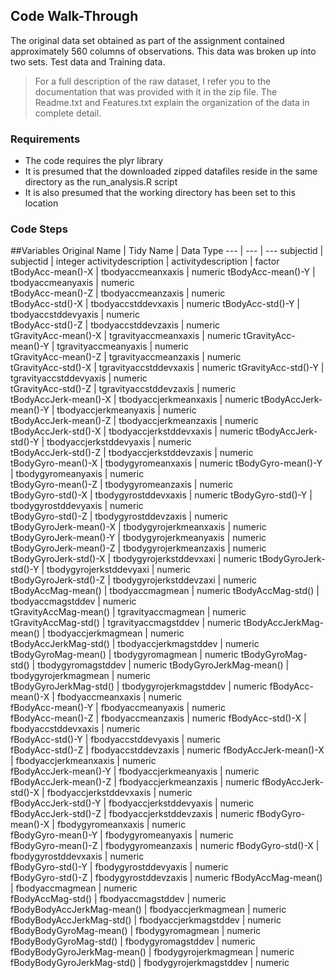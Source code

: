 ## Code Walk-Through
  The original data set obtained as part of the assignment contained approximately 560 columns of observations.  This data was broken up into two
  sets.  Test data and Training data.  
  >For a full description of the raw dataset, I refer you to the documentation that was provided with it in the
  zip file.  The Readme.txt and Features.txt explain the organization of the data in complete detail.
### Requirements
* The code requires the plyr library
* It is presumed that the downloaded zipped datafiles reside in the same directory as the run_analysis.R script
* It is also presumed that the working directory has been set to this location

### Code Steps  


##Variables
Original Name | Tidy Name | Data Type
--- | --- | ---
subjectid                   | subjectid | integer
activitydescription         | activitydescription | factor
tBodyAcc-mean()-X           | tbodyaccmeanxaxis       | numeric
tBodyAcc-mean()-Y           | tbodyaccmeanyaxis | numeric           
tBodyAcc-mean()-Z           | tbodyaccmeanzaxis | numeric            
tBodyAcc-std()-X            | tbodyaccstddevxaxis     | numeric 
tBodyAcc-std()-Y            | tbodyaccstddevyaxis | numeric            
tBodyAcc-std()-Z            | tbodyaccstddevzaxis | numeric        
tGravityAcc-mean()-X        | tgravityaccmeanxaxis    | numeric
tGravityAcc-mean()-Y        | tgravityaccmeanyaxis | numeric       
tGravityAcc-mean()-Z        | tgravityaccmeanzaxis | numeric        
tGravityAcc-std()-X         | tgravityaccstddevxaxis  | numeric
tGravityAcc-std()-Y         | tgravityaccstddevyaxis | numeric       
tGravityAcc-std()-Z         | tgravityaccstddevzaxis | numeric     
tBodyAccJerk-mean()-X       | tbodyaccjerkmeanxaxis   | numeric 
tBodyAccJerk-mean()-Y       | tbodyaccjerkmeanyaxis | numeric       
tBodyAccJerk-mean()-Z       | tbodyaccjerkmeanzaxis | numeric        
tBodyAccJerk-std()-X        | tbodyaccjerkstddevxaxis | numeric
tBodyAccJerk-std()-Y        | tbodyaccjerkstddevyaxis | numeric       
tBodyAccJerk-std()-Z        | tbodyaccjerkstddevzaxis | numeric         
tBodyGyro-mean()-X          | tbodygyromeanxaxis      | numeric
tBodyGyro-mean()-Y          | tbodygyromeanyaxis | numeric       
tBodyGyro-mean()-Z          | tbodygyromeanzaxis | numeric        
tBodyGyro-std()-X           | tbodygyrostddevxaxis    | numeric
tBodyGyro-std()-Y           | tbodygyrostddevyaxis | numeric       
tBodyGyro-std()-Z           | tbodygyrostddevzaxis | numeric  
tBodyGyroJerk-mean()-X      | tbodygyrojerkmeanxaxis  | numeric 
tBodyGyroJerk-mean()-Y      | tbodygyrojerkmeanyaxis | numeric      
tBodyGyroJerk-mean()-Z      | tbodygyrojerkmeanzaxis | numeric       
tBodyGyroJerk-std()-X       | tbodygyrojerkstddevxaxi | numeric
tBodyGyroJerk-std()-Y       | tbodygyrojerkstddevyaxi | numeric      
tBodyGyroJerk-std()-Z       | tbodygyrojerkstddevzaxi | numeric         
tBodyAccMag-mean()          | tbodyaccmagmean         | numeric
tBodyAccMag-std()           | tbodyaccmagstddev | numeric  
tGravityAccMag-mean()       | tgravityaccmagmean | numeric       
tGravityAccMag-std()        | tgravityaccmagstddev    | numeric
tBodyAccJerkMag-mean()      | tbodyaccjerkmagmean | numeric       
tBodyAccJerkMag-std()       | tbodyaccjerkmagstddev | numeric        
tBodyGyroMag-mean()         | tbodygyromagmean        | numeric
tBodyGyroMag-std()          | tbodygyromagstddev | numeric 
tBodyGyroJerkMag-mean()     | tbodygyrojerkmagmean | numeric      
tBodyGyroJerkMag-std()      | tbodygyrojerkmagstddev  | numeric
fBodyAcc-mean()-X           | fbodyaccmeanxaxis | numeric     
fBodyAcc-mean()-Y           | fbodyaccmeanyaxis | numeric     
fBodyAcc-mean()-Z           | fbodyaccmeanzaxis       | numeric
fBodyAcc-std()-X            | fbodyaccstddevxaxis | numeric     
fBodyAcc-std()-Y            | fbodyaccstddevyaxis | numeric     
fBodyAcc-std()-Z            | fbodyaccstddevzaxis     | numeric
fBodyAccJerk-mean()-X       | fbodyaccjerkmeanxaxis | numeric     
fBodyAccJerk-mean()-Y       | fbodyaccjerkmeanyaxis | numeric     
fBodyAccJerk-mean()-Z       | fbodyaccjerkmeanzaxis   | numeric
fBodyAccJerk-std()-X        | fbodyaccjerkstddevxaxis | numeric     
fBodyAccJerk-std()-Y        | fbodyaccjerkstddevyaxis | numeric     
fBodyAccJerk-std()-Z        | fbodyaccjerkstddevzaxis | numeric
fBodyGyro-mean()-X          | fbodygyromeanxaxis | numeric     
fBodyGyro-mean()-Y          | fbodygyromeanyaxis  | numeric     
fBodyGyro-mean()-Z          | fbodygyromeanzaxis      | numeric
fBodyGyro-std()-X           | fbodygyrostddevxaxis | numeric     
fBodyGyro-std()-Y           | fbodygyrostddevyaxis | numeric     
fBodyGyro-std()-Z           | fbodygyrostddevzaxis    | numeric
fBodyAccMag-mean()          | fbodyaccmagmean | numeric      
fBodyAccMag-std()           | fbodyaccmagstddev | numeric
fBodyBodyAccJerkMag-mean()  | fbodyaccjerkmagmean     | numeric 
fBodyBodyAccJerkMag-std()   | fbodyaccjerkmagstddev | numeric    
fBodyBodyGyroMag-mean()     | fbodygyromagmean | numeric   
fBodyBodyGyroMag-std()      | fbodygyromagstddev      | numeric
fBodyBodyGyroJerkMag-mean() | fbodygyrojerkmagmean | numeric
fBodyBodyGyroJerkMag-std()  | fbodygyrojerkmagstddev  | numeric 
 



































































